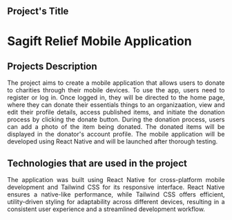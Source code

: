 ## Project's Title
# Sagift Relief Mobile Application

## Projects Description
<div align="justify">
The project aims to create a mobile application that allows users to donate to charities through their mobile devices. To use the app, users need to register or log in. Once logged in, they will be directed to the home page, where they can donate their essentials things to an organizaation, view and edit their profile details, access published items, and initiate the donation process by clicking the donate button. During the donation process, users can add a photo of the item being donated. The donated items will be displayed in the donator's account profile. The mobile application will be developed using React Native and will be launched after thorough testing. 
 <br>
 </div>
<div align="justify">
</div>

## Technologies that are used in the project
<div align="justify">
The application was built using React Native for cross-platform mobile development and Tailwind CSS for its responsive interface. React Native ensures a native-like performance, while Tailwind CSS offers efficient, utility-driven styling for adaptability across different devices, resulting in a consistent user experience and a streamlined development workflow.
<br>
</div>

